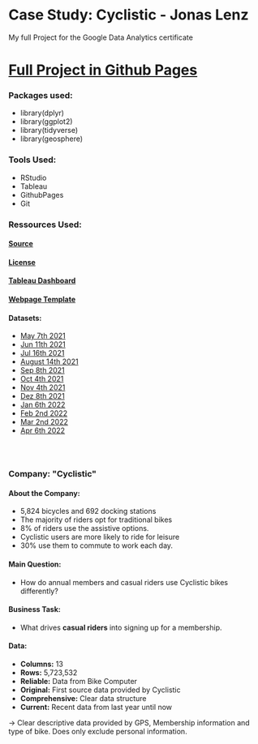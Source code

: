 # Case Study: Cyclistic - Jonas Lenz
 My full Project for the Google Data Analytics certificate

# [Full Project in Github Pages](https://jonas-ln.github.io/Case-Study-Cyclistic-Jonas-L/)

### Packages used:

+ library(dplyr)
+ library(ggplot2)
+ library(tidyverse)
+ library(geosphere)

### **Tools Used:**

+ RStudio
+ Tableau
+ GithubPages
+ Git

### Ressources Used:

#### [Source](https://d3c33hcgiwev3.cloudfront.net/aacF81H_TsWnBfNR_x7FIg_36299b28fa0c4a5aba836111daad12f1_DAC8-Case-Study-1.pdf?Expires=1652400000&Signature=kAG6IFvhoh4l5VuE9FvaR05dEEC-5~mCxksyJrIpL-sIWNoVKEMGLDA4G7v4bSXGZX85a~fzfw2~MJ5em9obaZBKhIhvaLSECjy1Xd9SdCtwhiIeZ8KGRnDIKIQvcSYflemwPOivgAzYVyhDw2nDlsafOuYEKXAVt5P1k4ONlQc_&Key-Pair-Id=APKAJLTNE6QMUY6HBC5A)


#### [License](https://ride.divvybikes.com/data-license-agreement)

#### [Tableau Dashboard](https://public.tableau.com/app/profile/jonas112520/viz/CaseStudyCyclisticDashboard/DasboardCyclisticCaseStudy)

#### [Webpage Template](https://crumplab.github.io)

#### **Datasets:**

+ [May 7th 2021](https://divvy-tripdata.s3.amazonaws.com/202104-divvy-tripdata.zip)
+ [Jun 11th 2021](https://divvy-tripdata.s3.amazonaws.com/202105-divvy-tripdata.zip)
+ [Jul 16th 2021](https://divvy-tripdata.s3.amazonaws.com/202106-divvy-tripdata.zip)
+ [August 14th 2021](https://divvy-tripdata.s3.amazonaws.com/202107-divvy-tripdata.zip)
+ [Sep 8th 2021](https://divvy-tripdata.s3.amazonaws.com/202108-divvy-tripdata.zip)
+ [Oct 4th 2021](https://divvy-tripdata.s3.amazonaws.com/202109-divvy-tripdata.zip)
+ [Nov 4th 2021](https://divvy-tripdata.s3.amazonaws.com/202110-divvy-tripdata.zip)
+ [Dez 8th 2021](https://divvy-tripdata.s3.amazonaws.com/202111-divvy-tripdata.zip)
+ [Jan 6th 2022 ](https://divvy-tripdata.s3.amazonaws.com/202112-divvy-tripdata.zip)
+ [Feb 2nd 2022](https://divvy-tripdata.s3.amazonaws.com/202201-divvy-tripdata.zip)
+ [Mar 2nd 2022](https://divvy-tripdata.s3.amazonaws.com/202202-divvy-tripdata.zip)
+ [Apr 6th 2022](https://divvy-tripdata.s3.amazonaws.com/202203-divvy-tripdata.zip)


<div class="row" style="padding-top: 30px;">
<div class="col-sm-6">

### **Company: "Cyclistic"**

#### **About the Company:**

+ 5,824 bicycles and 692 docking stations
+ The majority of riders opt for traditional bikes
+ 8% of riders use the assistive options.
+ Cyclistic users are more likely to ride for leisure
+ 30% use them to commute to work each day.

#### **Main Question:**

+ How do annual members and casual riders use Cyclistic bikes differently?

#### **Business Task:**

+ What drives **casual riders** into signing up for a membership.

#### **Data:**

+ **Columns:** 13
+ **Rows:** 5,723,532
+ **Reliable:** Data from Bike Computer
+ **Original:** First source data provided by Cyclistic
+ **Comprehensive:** Clear data structure
+ **Current:** Recent data from last year until now

-> Clear descriptive data provided by GPS, Membership information and type of bike. Does only exclude personal information.



</div>
<div class="col-sm-6">



</a>
</div>


